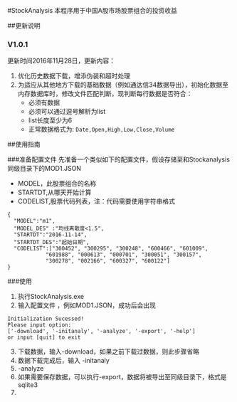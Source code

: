 #StockAnalysis
本程序用于中国A股市场股票组合的投资收益

##更新说明
### V1.0.1
更新时间2016年11月28日，更新内容：
1. 优化历史数据下载，增添伪装和超时处理
2. 为适应从其他地方下载的基础数据（例如通达信34数据导出），初始化数据至内存数据库时，修改文件匹配判断，现判断每行数据是否符合：
    - 必须有数据
    - 必须可以通过逗号解析为list
    - list长度至少为6
    - 正常数据格式为:
`Date,Open,High,Low,Close,Volume`


##使用指南

###准备配置文件
先准备一个类似如下的配置文件，假设存储至和Stockanalysis同级目录下的MOD1.JSON
- MODEL，此股票组合的名称
- STARTDT,从哪天开始计算
- CODELIST,股票代码列表，注：代码需要使用字符串格式
```
{
  "MODEL":"m1",
  "MODEL_DES" :"均线离散度<1.5",
  "STARTDT":"2016-11-14",
  "STARTDT_DES":"起始日期",
  "CODELIST":["300452", "300295", "300248", "600466", "601009",
            "601988", "000613", "000701", "300051", "300157",
            "300278", "002166", "600327", "600122"]
}
```

###使用
1. 执行StockAnalysis.exe
2. 输入配置文件 ，例如MOD1.JSON，成功后会出现
```
Initialization Sucessed!
Please input option:
['-download', '-initanaly', '-analyze', '-export', '-help']
or input [quit] to exit
```
3. 下载数据，输入-download，如果之前下载过数据，则此步骤省略
4. 数据下载完成后，输入 -initanaly
5. -analyze
6. 如果需要保存数据，可以执行-export，数据将被导出至同级目录下，格式是sqlite3
7. 